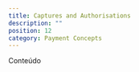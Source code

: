 ```yaml
---
title: Captures and Authorisations
description: ""
position: 12
category: Payment Concepts
---
```


Conteúdo
